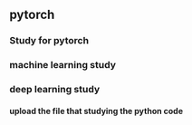 ## pytorch

### Study for pytorch
### machine learning study
### deep learning study

#### upload the file that studying the python code
